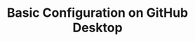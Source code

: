 ---
layout: module
leadingpath: ../
title: Basic Configuration on GitHub Desktop
pre-requisites: CONT-05_Merging-pull-requests
learning-objective: Successfully configure the GitHub desktop app to be able to work effectively with GitHub remotes.
screens:
  - video-slide:
      title: Configuring GitHub Desktop
      video: https://www.youtube.com/watch?v=r5C6yXNaSGo
      video-script:
        - do: "Navigate to `mac.github.com`"
          say: "Before we can get started, you will need to ensure you have GitHub for Mac downloaded and installed on your computer."
        - do: "Click `GitHub > Preferences`"
          say: "The app will walk you through the set-up steps during the installation. Just in case, let make sure we have the app configured properly."
        - do: "Click `Advanced`"
          say: "Ensure your username and email address match the values set in your GitHub account. This allows the app to share information seamlessly with GitHub."
      production-notes:
additional-labs:
additional-questions:
resources:

---